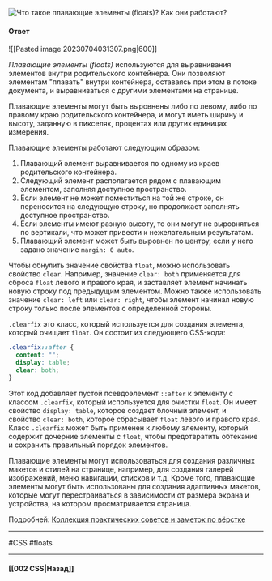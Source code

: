 ![Что такое плавающие элементы (floats)? Как они работают?](https://youtu.be/xIGp2FCxqj0?t=610)

#### Ответ

![[Pasted image 20230704031307.png|600]]

*Плавающие элементы (floats)* используются для выравнивания элементов внутри родительского контейнера. Они позволяют элементам "плавать" внутри контейнера, оставаясь при этом в потоке документа, и выравниваться с другими элементами на странице.

Плавающие элементы могут быть выровнены либо по левому, либо по правому краю родительского контейнера, и могут иметь ширину и высоту, заданную в пикселях, процентах или других единицах измерения.

Плавающие элементы работают следующим образом:

1. Плавающий элемент выравнивается по одному из краев родительского контейнера.
2. Следующий элемент располагается рядом с плавающим элементом, заполняя доступное пространство.
3. Если элемент не может поместиться на той же строке, он переносится на следующую строку, но продолжает заполнять доступное пространство.
4. Если элементы имеют разную высоту, то они могут не выровняться по вертикали, что может привести к нежелательным результатам.
5. Плавающий элемент может быть выровнен по центру, если у него задано значение `margin: 0 auto`.

Чтобы обнулить значение свойства `float`, можно использовать свойство `clear`. Например, значение `clear: both` применяется для сброса `float` левого и правого края, и заставляет элемент начинать новую строку под предыдущим элементом. Можно также использовать значение `clear: left` или `clear: right`, чтобы элемент начинал новую строку только после элементов с определенной стороны.

`.clearfix` это класс, который используется для создания элемента, который очищает `float`. Он состоит из следующего CSS-кода:

```css
.clearfix::after {
  content: "";
  display: table;
  clear: both;
}
```

Этот код добавляет пустой псевдоэлемент `::after` к элементу с классом `.clearfix`, который используется для очистки `float`. Он имеет свойство `display: table`, которое создает блочный элемент, и свойство `clear: both`, которое сбрасывает `float` левого и правого края. Класс `.clearfix` может быть применен к любому элементу, который содержит дочерние элементы с `float`, чтобы предотвратить обтекание и сохранить правильный порядок элементов.

Плавающие элементы могут использоваться для создания различных макетов и стилей на странице, например, для создания галерей изображений, меню навигации, списков и т.д. Кроме того, плавающие элементы могут быть использованы для создания адаптивных макетов, которые могут перестраиваться в зависимости от размера экрана и устройства, на котором просматривается страница.

Подробней: [Коллекция практических советов и заметок по вёрстке](https://habrahabr.ru/post/273471/)

___
#CSS #floats
 
___

#### [[002 CSS|Назад]]